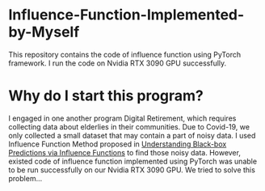 # Influence-Function-Implemented-by-Myself
This repository contains the code of influence function using PyTorch framework. I run the code on Nvidia RTX 3090 GPU successfully.

# Why do I start this program?
I engaged in one another program Digital Retirement, which requires collecting data about elderlies in their communities. Due to Covid-19, we only collected a small dataset that may contain a part of noisy data. I used Influence Function Method proposed in [Understanding Black-box Predictions via Influence Functions](https://proceedings.mlr.press/v70/koh17a/koh17a.pdf) to find those noisy data. However, existed code of influence function implemented using PyTorch was unable to be run successfully on our Nvidia RTX 3090 GPU. We tried to solve this problem... 
